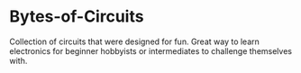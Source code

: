 # Bytes-of-Circuits
Collection of circuits that were designed for fun. Great way to learn electronics for beginner hobbyists or intermediates to challenge themselves with.
